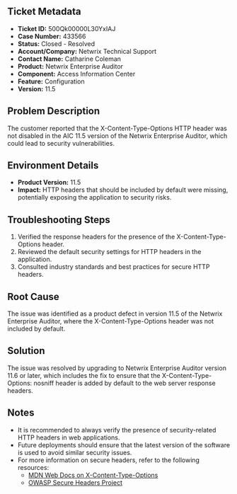 ## Ticket Metadata
- **Ticket ID:** 500Qk00000L30YxIAJ
- **Case Number:** 433566
- **Status:** Closed - Resolved
- **Account/Company:** Netwrix Technical Support
- **Contact Name:** Catharine Coleman
- **Product:** Netwrix Enterprise Auditor
- **Component:** Access Information Center
- **Feature:** Configuration
- **Version:** 11.5

## Problem Description
The customer reported that the X-Content-Type-Options HTTP header was not disabled in the AIC 11.5 version of the Netwrix Enterprise Auditor, which could lead to security vulnerabilities.

## Environment Details
- **Product Version:** 11.5
- **Impact:** HTTP headers that should be included by default were missing, potentially exposing the application to security risks.

## Troubleshooting Steps
1. Verified the response headers for the presence of the X-Content-Type-Options header.
2. Reviewed the default security settings for HTTP headers in the application.
3. Consulted industry standards and best practices for secure HTTP headers.

## Root Cause
The issue was identified as a product defect in version 11.5 of the Netwrix Enterprise Auditor, where the X-Content-Type-Options header was not included by default.

## Solution
The issue was resolved by upgrading to Netwrix Enterprise Auditor version 11.6 or later, which includes the fix to ensure that the X-Content-Type-Options: nosniff header is added by default to the web server response headers.

## Notes
- It is recommended to always verify the presence of security-related HTTP headers in web applications.
- Future deployments should ensure that the latest version of the software is used to avoid similar security issues.
- For more information on secure headers, refer to the following resources:
  - [MDN Web Docs on X-Content-Type-Options](https://developer.mozilla.org/en-US/docs/Web/HTTP/Headers/X-Content-Type-Options)
  - [OWASP Secure Headers Project](https://wiki.owasp.org/index.php/OWASP_Secure_Headers_Project#xcto)